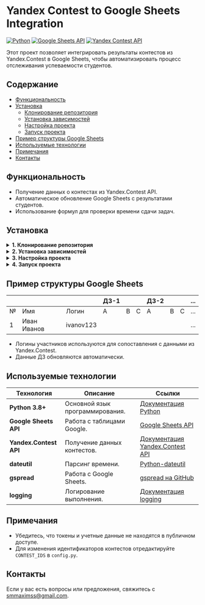 # Yandex Contest to Google Sheets Integration

[![Python](https://img.shields.io/badge/Python-3.8%2B-blue)](https://www.python.org/)
[![Google Sheets API](https://img.shields.io/badge/API-Google%20Sheets-green)](https://developers.google.com/sheets/api)
[![Yandex Contest API](https://img.shields.io/badge/API-Yandex%20Contest-orange)](https://api.contest.yandex.net/api/public/swagger-ui.html)

Этот проект позволяет интегрировать результаты контестов из Yandex.Contest в Google Sheets, чтобы автоматизировать процесс отслеживания успеваемости студентов.

## Содержание
- [Функциональность](#функциональность)
- [Установка](#установка)
  - [Клонирование репозитория](#1-клонирование-репозитория)
  - [Установка зависимостей](#2-установка-зависимостей)
  - [Настройка проекта](#3-настройка-проекта)
  - [Запуск проекта](#4-запуск-проекта)
- [Пример структуры Google Sheets](#пример-структуры-google-sheets)
- [Используемые технологии](#используемые-технологии)
- [Примечания](#примечания)
- [Контакты](#контакты)

## Функциональность

- Получение данных о контестах из Yandex.Contest API.
- Автоматическое обновление Google Sheets с результатами студентов.
- Использование формул для проверки времени сдачи задач.

## Установка

<details>
<summary><b>1. Клонирование репозитория</b></summary>

```bash
git clone https://github.com/Dimodic/yandex-contest-to-sheets
cd yandex-contest-to-sheets
```

</details>

<details>
<summary><b>2. Установка зависимостей</b></summary>

Создайте виртуальное окружение и установите необходимые библиотеки с помощью `run.py`:

```bash
python run.py install
```

</details>

<details>
<summary><b>3. Настройка проекта</b></summary>

#### 3.1. Google Sheets API
1. Перейдите в [Google Cloud Console](https://console.cloud.google.com/).
2. Создайте новый проект или выберите существующий.
3. Включите **Google Sheets API**:
   - Перейдите в раздел **APIs & Services** → **Library**.
   - Найдите **Google Sheets API** и нажмите **Enable**.
4. Создайте учетные данные для сервисного аккаунта:
   - Перейдите в раздел **APIs & Services** → **Credentials**.
   - Нажмите **Create Credentials** → **Service Account**.
   - Заполните форму и нажмите **Create**.
5. Создайте JSON-ключ для сервисного аккаунта:
   - Перейдите в раздел **Keys** учетной записи сервисного аккаунта.
   - Нажмите **Add Key** → **Create New Key** и выберите **JSON**.
   - Сохраните файл `service_account.json` в корневую папку проекта.
6. Поделитесь таблицей Google Sheets с сервисным аккаунтом:
   - Откройте таблицу в Google Sheets.
   - Нажмите **Share** (Поделиться).
   - Введите email-адрес сервисного аккаунта и предоставьте права редактора.

#### 3.2. Yandex.Contest API
1. Создайте приложение в Яндекс ID.
2. Укажите свою почту для уведомлений об изменениях API.
3. Выберите права доступа для приложения:
   - `contest:submit` для отправки решений.
   - `contest:manage` для управления контестами и участниками.
4. Получите `client_id` созданного приложения.
5. Получите отладочный токен, следуя инструкциям [Получение OAuth-токена](https://yandex.ru/dev/id/doc/ru/access).
6. Получите токен и укажите его в config.py.

#### 3.3. Настройка таблицы Google Sheets
1. Создайте Google Spreadsheet и укажите его ID в `SPREADSHEET_ID`.
2. Убедитесь, что сервисный аккаунт имеет доступ к таблице.

</details>

<details>
<summary><b>4. Запуск проекта</b></summary>

Для запуска проекта используйте команду:

```bash
python run.py run
```

</details>

## Пример структуры Google Sheets

|     |            |             |   ДЗ-1   |        |        |   ДЗ-2   |        |        | ... |
| --- | ---------- | ----------- | -------- | ------ | ------ | -------- | ------ | ------ | --- |
|  №  |    Имя     |    Логин    |     A    |    B   |    C   |    A     |    B   |    C   | ... |
|  1  | Иван Иванов|  ivanov123  |          |        |        |          |        |        | ... |

- Логины участников используются для сопоставления с данными из Yandex.Contest.
- Данные ДЗ обновляются автоматически.

## Используемые технологии

| Технология             | Описание                                | Ссылки                                                                 |
|------------------------|-----------------------------------------|------------------------------------------------------------------------|
| **Python 3.8+**        | Основной язык программирования.         | [Документация Python](https://www.python.org/doc/)                     |
| **Google Sheets API**  | Работа с таблицами Google.              | [Google Sheets API](https://developers.google.com/sheets/api)          |
| **Yandex.Contest API** | Получение данных контестов.             | [Документация Yandex.Contest API](https://yandex.ru/dev/contest/)      |
| **dateutil**           | Парсинг времени.                        | [Python-dateutil](https://dateutil.readthedocs.io/)                    |
| **gspread**            | Работа с Google Sheets.                 | [gspread на GitHub](https://github.com/burnash/gspread)                |
| **logging**            | Логирование выполнения.                 | [Документация logging](https://docs.python.org/3/library/logging.html) |

## Примечания

- Убедитесь, что токены и учетные данные не находятся в публичном доступе.
- Для изменения идентификаторов контестов отредактируйте `CONTEST_IDS` в `config.py`.

## Контакты

Если у вас есть вопросы или предложения, свяжитесь с [smmaximss@gmail.com](mailto:smmaximss@gmail.com).

